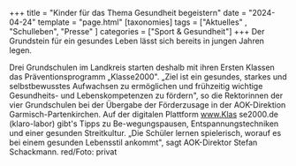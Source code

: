+++
title = "Kinder für das Thema Gesundheit begeistern"
date = "2024-04-24"
template = "page.html"
[taxonomies]
tags = ["Aktuelles" , "Schulleben", "Presse" ]
categories = ["Sport & Gesundheit"]
+++
Der Grundstein für ein gesundes Leben lässt sich bereits in jungen Jahren legen.

<!-- more -->

Drei Grundschulen im Landkreis starten deshalb mit ihren Ersten Klassen das Präventionsprogramm „Klasse2000". „Ziel ist ein gesundes, starkes und selbstbewusstes Aufwachsen zu ermöglichen und frühzeitig wichtige Gesundheits- und Lebenskompetenzen zu fördern", so die Rektorinnen der vier Grundschulen bei der Übergabe der Förderzusage in der AOK-Direktion Garmisch-Partenkirchen. Auf der digitalen Plattform www.Klas se2000.de (klaro-labor) gibt's Tipps zu Be-wegungspausen, Entspannungstechniken und einer gesunden Streitkultur. „Die Schüler lernen spielerisch, worauf es bei einem gesunden Lebensstil ankommt", sagt AOK-Direktor Stefan Schackmann. red/Foto: privat